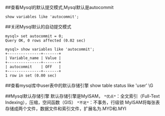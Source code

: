 ##查看Mysql的默认提交模式,Mysql默认是autocommit
```
show variables like 'autocommit';
```

##关闭Mysql默认的自动提交模式
```
mysql> set autocommit = 0;
Query OK, 0 rows affected (0.02 sec)

mysql> show variables like 'autocommit';
+---------------+-------+
| Variable_name | Value |
+---------------+-------+
| autocommit    | OFF   |
+---------------+-------+
1 row in set (0.00 sec)
```

##查看mysql库中user表中的默认存储引擎
show table status like 'user' \G

##Mysql默认存储引擎
默认存储引擎是MyISAM，
`*优点*`：全文索引（Full-Text Indexing），压缩，空间函数（GIS）
`*不足*`：不事务，行级锁
MyISAM将每张表存储成两个文件，数据文件和索引文件，扩展名为.MYD和.MYI

